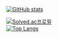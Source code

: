 [![GitHub stats](https://github-readme-stats.vercel.app/api?username=mk3058&show_icons=true&theme=radical)](https://github.com/mk3058/github-readme-stats)      

[![Solved.ac프로필](http://mazassumnida.wtf/api/v2/generate_badge?boj=alsrb704)](https://solved.ac/alsrb704)             
[![Top Langs](https://github-readme-stats.vercel.app/api/top-langs/?username=mk3058&layout=compact)](https://github.com/mk3058/github-readme-stats)
